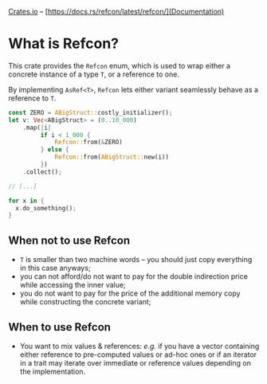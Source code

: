 [Crates.io](https://crates.io/crates/refcon) – [https://docs.rs/refcon/latest/refcon/](Documentation)

# What is Refcon?

This crate provides the `Refcon` enum, which is used to wrap either a
concrete instance of a type `T`, or a reference to one.

By implementing `AsRef<T>`, `Refcon` lets either variant seamlessly
behave as a reference to `T`.

```rust
const ZERO = ABigStruct::costly_initializer();
let v: Vec<ABigStruct> = (0..10_000)
    .map(|i|
         if i < 1_000 {
             Refcon::from(&ZERO)
         } else {
             Refcon::from(ABigStruct::new(i))
         })
    .collect();

// [...]

for x in {
  x.do_something();
}
```

## When **not** to use Refcon
  - `T` is smaller than two machine words – you should just copy everything
  in this case anyways;
  - you can not afford/do not want to pay for the double indirection price
  while accessing the inner value;
  - you do not want to pay for the price of the additional memory copy while
  constructing the concrete variant;

## When to use Refcon
  - You want to mix values & references: _e.g._ if you have a vector
  containing either reference to pre-computed values or ad-hoc ones or if an
  iterator in a trait may iterate over immediate or reference values
depending on the implementation.
